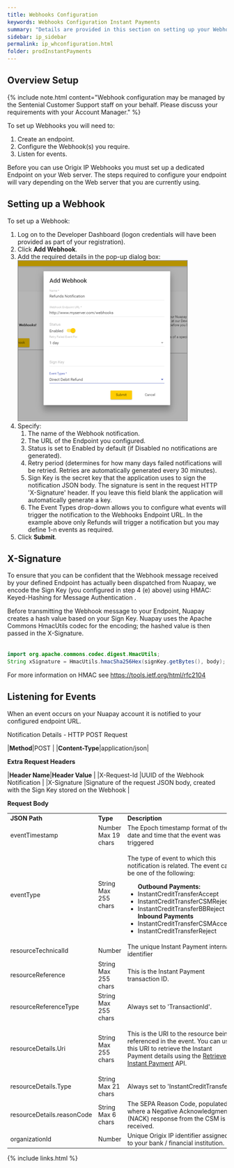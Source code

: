 ```yaml
---
title: Webhooks Configuration
keywords: Webhooks Configuration Instant Payments
summary: "Details are provided in this section on setting up your Webhook Endpoint and listening for events"
sidebar: ip_sidebar
permalink: ip_whconfiguration.html
folder: prodInstantPayments
---
```


## Overview Setup

{% include note.html content="Webhook configuration may be managed by the Sentenial Customer Support staff on your behalf. Please discuss your requirements with your Account Manager." %}


To set up Webhooks you will need to:

1. Create an endpoint.
1. Configure the Webhook(s) you require.
1. Listen for events.


Before you can use Origix IP Webhooks you must set up a dedicated Endpoint on your Web server. The steps required to configure your endpoint will vary depending on the Web server that you are currently using.

## Setting up a Webhook

<p>To set up a Webhook: </p>
  <ol>
    <li value="1">Log on to the Developer Dashboard (logon credentials will have been provided as part of your registration).</li>
    <li value="2">Click <b>Add Webhook</b>.</li>
    <li value="3">Add the required details in the pop-up dialog box:</li>
    <img src="images/add_webhook.png" style="width: 390;height: 369;" />
    <li value="4">Specify: <ol><li value="1">The name of the Webhook notification. </li><li value="2">The URL of the Endpoint you configured.</li><li value="3">Status is set to Enabled by default (if Disabled no notifications are generated).</li><li value="4">Retry period (determines for how many days failed notifications will be retried. Retries are automatically generated every 30 minutes).</li><li value="5">Sign Key is the secret key that the application uses to sign the notification JSON&#160;body. The signature is sent in the request HTTP 'X-Signature' header. If you leave this field blank the application will automatically generate a key.</li><li value="6">The Event Types drop-down allows you to configure what events will trigger the notification to the Webhooks Endpoint URL. In the example above only Refunds will trigger a notification but you may define 1-n events as required.</li></ol></li>
    <li value="5">Click <b>Submit</b>.</li>
</ol>

## X-Signature

To ensure that you can be confident that the Webhook message received by your defined Endpoint has actually been dispatched from Nuapay, we encode the Sign Key (you configured in step 4 (e) above) using HMAC: Keyed-Hashing for Message Authentication .

Before transmitting the Webhook message to your Endpoint, Nuapay creates a hash value based on your Sign Key. Nuapay uses the Apache Commons HmacUtils codec for the encoding; the hashed value is then passed in the X-Signature.

````java

import org.apache.commons.codec.digest.HmacUtils;
String xSignature = HmacUtils.hmacSha256Hex(signKey.getBytes(), body);

````


For more information on HMAC see <a href ="https://tools.ietf.org/html/rfc2104" target = "new">https://tools.ietf.org/html/rfc2104</a>

## Listening for Events

When an event occurs on your Nuapay account it is notified to your configured endpoint URL.

Notification Details - HTTP POST Request

|<b>Method</b>|<span class="label label-info">POST </span>|
|<b>Content-Type</b>|application/json|

<b>Extra Request Headers</b>

|**Header Name**|**Header Value**                                                                      |
|X-Request-Id   |UUID of the Webhook Notification                                                      |
|X-Signature    |Signature of the request JSON body, created with the Sign Key stored on the Webhook   |


<b>Request Body</b>

<table style="width: 100%;" class="Code">
	<col />
	<col style="width: 128px;" />
	<col />
	<tbody>
		<tr>
			<td style="font-weight: bold;">JSON Path</td>
			<td style="font-weight: bold;">Type</td>
			<td style="font-weight: bold;">Description</td>
		</tr>
		<tr>
			<td>eventTimestamp</td>
			<td>Number
						Max 19 chars
			</td>
			<td>The Epoch timestamp format of the date and time that the event was triggered</td>
		</tr>
		<tr>
			<td>eventType</td>
			<td>String
					Max 255 chars</td>
			<td>
				<p>The type of event to which this notification is related. The event can be one of the following: </p>
				<ul>
					<b>Outbound Payments:</b>
                    <li value="1">InstantCreditTransferAccept</li>
					<li value="2">InstantCreditTransferCSMReject</li>
					<li value="3">InstantCreditTransferBBReject</li>
                    <b>Inbound Payments</b>
					<li value="4">InstantCreditTransferCSMAccept</li>
					<li value="5">InstantCreditTransferReject</li>					
				</ul>
			</td>
		</tr>
        <tr>
			<td>resourceTechnicalId</td>
			<td>Number</td>
			<td>The unique Instant Payment internal identifier</td>
		</tr>
		<tr>
			<td>resourceReference</td>
			<td>String
					Max 255 chars</td>
			<td>This is the Instant Payment transaction ID.</td>
		</tr>
		<tr>
			<td>resourceReferenceType</td>
			<td>String
					Max 255 chars</td>
			<td>Always set to 'TransactionId'.</td>
		</tr>
		<tr>
			<td>resourceDetails.Uri</td>
			<td>String
					Max 255 chars</td>
			<td>
            <p>This is the URI to the resource being referenced in the event. You can use this URI to retrieve the Instant Payment details using the <a href="ip_retrieveinstct.html">Retrieve Instant Payment</a> API. </p>
			</td>
		</tr>
		<tr>
			<td>resourceDetails.Type</td>
			<td>String
					Max 21 chars</td>
			<td>Always set to 'InstantCreditTransfer'</td>
		</tr>
		<tr>
			<td>resourceDetails.reasonCode</td>
			<td>String
					Max 6 chars</td>
			<td>The SEPA Reason Code, populated where a Negative Acknowledgment (NACK) response from the CSM is received.</td>
		</tr>
        <tr>
			<td>organizationId</td>
			<td>Number</td>
			<td>Unique Origix IP identifier assigned to your bank / financial institution.</td>
		</tr>
	</tbody>
</table>

{% include links.html %}
